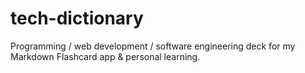 # tech-dictionary
Programming / web development / software engineering deck for my Markdown Flashcard app &amp; personal learning.
